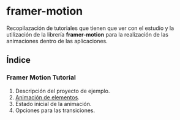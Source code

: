 # framer-motion

Recopilazación de tutoriales que tienen que ver con el estudio y la utilización de la librería **framer-motion** para la realización de las animaciones dentro de las aplicaciones.

## Índice

### Framer Motion Tutorial

1. Descripción del proyecto de ejemplo.
2. [Animación de elementos](https://github.com/DevJoseManuel/js-tutorials/blob/master/react/framer-motion/02_Animating_Element.md).
3. Estado inicial de la animación.
4. Opciones para las transiciones.
